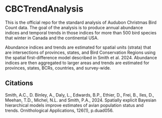 # CBCTrendAnalysis
This is the official repo for the standard analysis of Audubon Christmas Bird Count data. The goal of the analysis is to produce annual abundance indices and temporal trends in those indices for more than 500 bird species that winter in Canada and the continental USA.

Abundance indices and trends are estimated for spatial units (strata) that are intersections of provinces, states, and Bird Conservation Regions using the spatial first-difference model described in Smith et al. 2024. Abundance indices are then aggregated to larger areas and trends are estimated for provinces, states, BCRs, countries, and survey-wide. 

## Citations

Smith, A.C., D. Binley, A., Daly, L., Edwards, B.P., Ethier, D., Frei, B., Iles, D., Meehan, T.D., Michel, N.L. and Smith, P.A., 2024. Spatially explicit Bayesian hierarchical models improve estimates of avian population status and trends. Ornithological Applications, 126(1), p.duad056.
